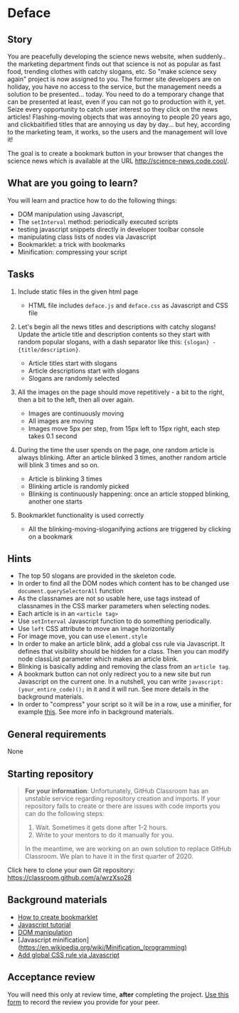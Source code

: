# Deface

## Story

You are peacefully developing the science news website, when suddenly.. the marketing department finds out that science is not as popular as fast food,
trending clothes with catchy slogans, etc. 
So "make science sexy again" project is now assigned to you. The former site developers are on holiday,
you have no access to the service, but the management needs a solution to be presented... today.
You need to do a temporary change that can be presented at least, even if you can not go to production
with it, yet.
Seize every opportunity to catch user interest so they click on the news articles!
Flashing-moving objects that was annoying to people 20 years ago, and
clickbaitified titles that are annoying us day by day... but hey, according to the
marketing team, it works, so the users and the management will love it! 

The goal is to create a bookmark button in your browser that changes the science news which is
available at the URL http://science-news.code.cool/.

## What are you going to learn?

You will learn and practice how to do the following things:
- DOM manipulation using Javascript,
- The `setInterval` method: periodically executed scripts
- testing javascript snippets directly in developer toolbar console
- manipulating class lists of nodes via Javascript
- Bookmarklet: a trick with bookmarks
- Minification: compressing your script

## Tasks


1. Include static files in the given html page

    - HTML file includes `deface.js` and `deface.css` as Javascript and CSS file

2. Let's begin all the news titles and descriptions with catchy slogans! Update the article title and description contents so they start with random popular slogans, with a dash separator like this: `{slogan} - {title/description}`.

    - Article titles start with slogans
    - Article descriptions start with slogans
    - Slogans are randomly selected

3. All the images on the page should move repetitively - a bit to the right, then a bit to the left, then all over again.

    - Images are continuously moving
    - All images are moving
    - Images move 5px per step, from 15px left to 15px right, each step takes 0.1 second

4. During the time the user spends on the page, one random article is always blinking. After an article blinked 3 times, another random article will blink 3 times and so on.

    - Article is blinking 3 times
    - Blinking article is randomly picked
    - Blinking is continuously happening: once an article stopped blinking, another one starts

5. Bookmarklet functionality is used correctly

    - All the blinking-moving-sloganifying actions are triggered by clicking on a bookmark


## Hints

- The top 50 slogans are provided in the skeleton code.
- In order to find all the DOM nodes which content has to be changed use
`document.querySelectorAll` function
- As the classnames are not so usable here, use tags instead of classnames in the CSS marker
parameters when selecting nodes.
- Each article is in an `<article tag>`
- Use `setInterval` Javascript function to do something periodically.
- Use `left` CSS attribute to move an image horizontally
- For image move, you can use `element.style`
- In order to make an article blink, add a global css rule via Javascript.
  It defines that visibility should be hidden for a class. Then you can modify node classList parameter
  which makes an article blink. 
- Blinking is basically adding and removing the class from an `article tag`.
- A bookmark button can not only redirect you to a new site but run Javascript on the current one. 
In a nutshell, you can write `javascript:(your_entire_code)();` in it and it will run. See more details
 in the background materials.
- In order to "compress" your script so it will be in a row, use a minifier, for example
 [this](https://javascript-minifier.com/). See more info in background materials.

## General requirements


None

## Starting repository

> **For your information**: Unfortunately, GitHub Classroom has an unstable service regarding repository creation and imports. If your repository fails to create or there are issues with code imports you can do the following steps:
>
> 1. Wait. Sometimes it gets done after 1-2 hours.
> 2. Write to your mentors to do it manually for you.
>
> In the meantime, we are working on an own solution to replace GitHub Classroom. We plan to have it in the first quarter of 2020.


Click here to clone your own Git repository:
https://classroom.github.com/a/wrzXso28

## Background materials

- [How to create bookmarklet](http://www.dev-hq.net/posts/1--create-javascript-bookmarklet)
- [Javascript tutorial](https://javascript.info/)
- [DOM manipulation](https://learn.code.cool/full-stack/#/../pages/javascript/javascript-dom)
- [Javascript minification](https://en.wikipedia.org/wiki/Minification_(programming)
- [Add global CSS rule via Javascript](https://dev.to/karataev/set-css-styles-with-javascript-3nl5)

## Acceptance review

You will need this only at review time, **after** completing the project.
[Use this form](https://forms.gle/8aZCjL4T4S4e4GmQA) to record the review you provide for your peer.